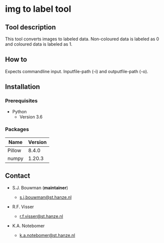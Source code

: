# img to label tool #

## Tool description
This tool converts images to labeled data. 
Non-coloured data is labeled as 0 and coloured data is labeled as 1.

## How to
Expects commandline input. Inputfile-path (-i) and outputfile-path (-o).

## Installation
### Prerequisites
* Python 
  * Version 3.6


### Packages
| Name   | Version |   
|--------|---------|
| Pillow | 8.4.0   |
| numpy  | 1.20.3  |



## Contact
* S.J. Bouwman (**maintainer**)
  * s.j.bouwman@st.hanze.nl 

* R.F. Visser
  * r.f.visser@st.hanze.nl 

* K.A. Notebomer
  * k.a.notebomer@st.hanze.nl
